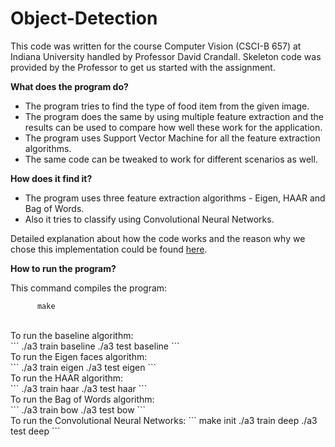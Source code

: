 # Object-Detection

This code was written for the course Computer Vision (CSCI-B 657) at Indiana University handled by Professor David Crandall. Skeleton code was provided by the Professor to get us started with the assignment.


**What does the program do?** <br/>
* The program tries to find the type of food item from the given image.
* The program does the same by using multiple feature extraction and the results can be used to compare how well these work for the application.
* The program uses Support Vector Machine for all the feature extraction algorithms.
* The same code can be tweaked to work for different scenarios as well.

**How does it find it?** <br/>

* The program uses three feature extraction algorithms - Eigen, HAAR and Bag of Words.
* Also it tries to classify using Convolutional Neural Networks.

Detailed explanation about how the code works and the reason why we chose this implementation could be found [here](https://github.com/manikandan5/Object-detection/blob/master/A3.pdf).

**How to run the program?** 

This command compiles the program: <br>
```
      make 
```
</br>
To run the baseline algorithm: <br>
```
      ./a3 train baseline 
      ./a3 test baseline 
```
</br>
To run the Eigen faces algorithm: <br>
```
      ./a3 train eigen 
      ./a3 test eigen 
```
</br>
To run the HAAR algorithm: <br>
```
      ./a3 train haar 
      ./a3 test haar
```
</br>
To run the Bag of Words algorithm: <br>
```
      ./a3 train bow 
      ./a3 test bow
```
</br>
To run the Convolutional Neural Networks: 
```
      make init
      ./a3 train deep 
      ./a3 test deep
```
          
